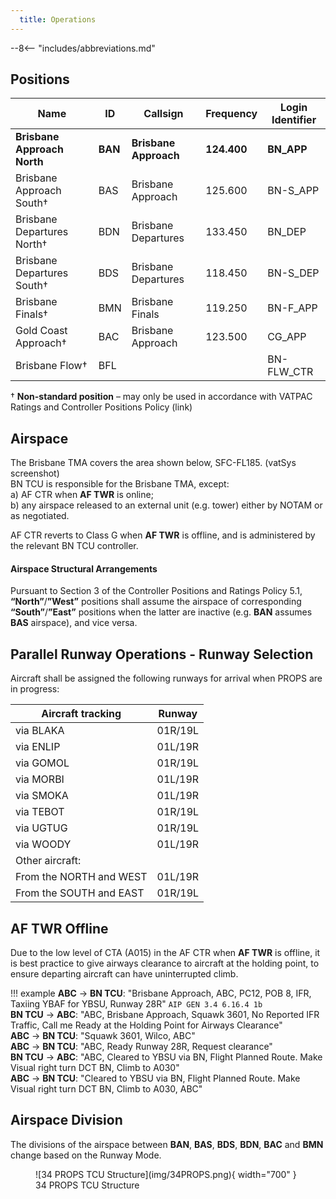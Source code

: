 ```yaml
---
  title: Operations
---
```


--8<-- "includes/abbreviations.md"

## Positions

| Name               | ID      | Callsign       | Frequency        | Login Identifier              |
| ------------------ | --------------| -------------- | ---------------- | --------------------------------------|
| **Brisbane Approach North**    |**BAN**| **Brisbane Approach**   | **124.400**         | **BN_APP**                                   |
| Brisbane Approach South†   |BAS| Brisbane Approach   | 125.600          | BN-S_APP                                 |
| Brisbane Departures North†    |BDN| Brisbane Departures  | 133.450         | BN_DEP          |
| Brisbane Departures South†   |BDS| Brisbane Departures | 118.450          | BN-S_DEP         |
| Brisbane Finals† |BMN| Brisbane Finals   | 119.250          | BN-F_APP                               |
| Gold Coast Approach† |BAC| Brisbane Approach  | 123.500          | CG_APP                               |
| Brisbane Flow†        |BFL|                |          | BN-FLW_CTR                               |

† **Non-standard position** – may only be used in accordance with VATPAC Ratings and Controller Positions Policy (link)
## Airspace
The Brisbane TMA covers the area shown below, SFC-FL185. (vatSys screenshot)  
BN TCU is responsible for the Brisbane TMA, except:  
a) AF CTR when **AF TWR** is online;  
b) any airspace released to an external unit (e.g. tower) either by NOTAM or as negotiated.

AF CTR reverts to Class G when **AF TWR** is offline, and is administered by the relevant BN TCU controller.      
#### Airspace Structural Arrangements

Pursuant to Section 3 of the Controller Positions and Ratings Policy 5.1, **“North”**/**”West”** positions shall assume the airspace of corresponding **“South”**/**”East”** positions when the latter are inactive (e.g. **BAN** assumes **BAS** airspace), and vice versa.

## Parallel Runway Operations - Runway Selection
Aircraft shall be assigned the following runways for arrival when PROPS are in progress:

| Aircraft tracking | Runway  |
| ----------------| --------- |
| via BLAKA   | 01R/19L     |
| via ENLIP | 01L/19R |
| via GOMOL | 01R/19L |
| via MORBI | 01L/19R |
| via SMOKA | 01L/19R |
| via TEBOT | 01R/19L |
| via UGTUG | 01R/19L |
| via WOODY | 01L/19R |
| Other aircraft: |
| From the NORTH and WEST | 01L/19R |
| From the SOUTH and EAST | 01R/19L |

## AF TWR Offline
Due to the low level of CTA (A015) in the AF CTR when **AF TWR** is offline, it is best practice to give airways clearance to aircraft at the holding point, to ensure departing aircraft can have uninterrupted climb.

!!! example
    **ABC** -> **BN TCU**: "Brisbane Approach, ABC, PC12, POB 8, IFR, Taxiing YBAF for YBSU, Runway 28R" `AIP GEN 3.4 6.16.4 1b`  
    **BN TCU** -> **ABC**: "ABC, Brisbane Approach, Squawk 3601, No Reported IFR Traffic, Call me Ready at the Holding Point for Airways Clearance"  
    **ABC** -> **BN TCU**: "Squawk 3601, Wilco, ABC"  
    **ABC** -> **BN TCU**: "ABC, Ready Runway 28R, Request clearance"  
    **BN TCU** -> **ABC**: "ABC, Cleared to YBSU via BN, Flight Planned Route. Make Visual right turn DCT BN, Climb to A030"  
    **ABC** -> **BN TCU**: "Cleared to YBSU via BN, Flight Planned Route. Make Visual right turn DCT BN, Climb to A030, ABC" 
## Airspace Division

The divisions of the airspace between **BAN**, **BAS**, **BDS**, **BDN**, **BAC** and **BMN** change based on the Runway Mode.

<figure markdown>
![34 PROPS TCU Structure](img/34PROPS.png){ width="700" }
  <figcaption>34 PROPS TCU Structure</figcaption>
</figure>
